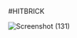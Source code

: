 #HITBRICK


![Screenshot (131)](https://user-images.githubusercontent.com/75031142/135577017-5ac79a17-eb74-4d8e-ba5d-807b19e93f67.png)
